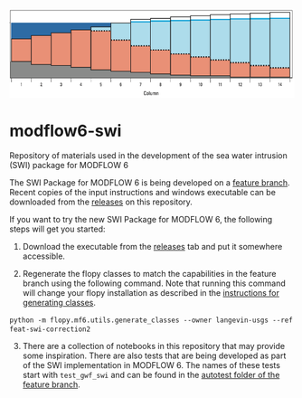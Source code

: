 <img src="./image/swi.png" alt="swi" style="width:500;height:100">

# modflow6-swi
Repository of materials used in the development of the sea water intrusion (SWI) package for MODFLOW 6 

The SWI Package for MODFLOW 6 is being developed on a [feature branch](https://github.com/langevin-usgs/modflow6/tree/feat-swi-correction2).  Recent copies of the input instructions and windows executable can be downloaded from the [releases](https://github.com/langevin-usgs/modflow6-swi/releases) on this repository.

If you want to try the new SWI Package for MODFLOW 6, the following steps will get you started:

1.  Download the executable from the [releases](https://github.com/langevin-usgs/modflow6-swi/releases) tab and put it somewhere accessible.

2. Regenerate the flopy classes to match the capabilities in the feature branch using the following command.  Note that running this command will change your flopy installation as described in the [instructions for generating classes](https://flopy.readthedocs.io/en/latest/md/generate_classes.html).

```
python -m flopy.mf6.utils.generate_classes --owner langevin-usgs --ref feat-swi-correction2
```

3.  There are a collection of notebooks in this repository that may provide some inspiration.  There are also tests that are being developed as part of the SWI implementation in MODFLOW 6.  The names of these tests start with `test_gwf_swi` and can be found in the [autotest folder of the feature branch](https://github.com/langevin-usgs/modflow6/tree/feat-swi-correction2/autotest).
